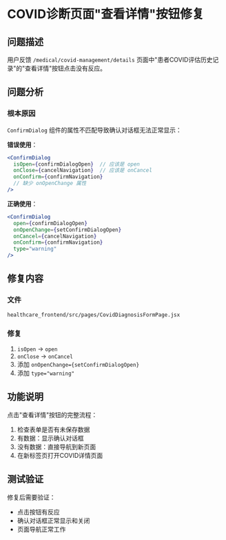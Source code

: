 # COVID诊断页面"查看详情"按钮修复

## 问题描述
用户反馈 `/medical/covid-management/details` 页面中"患者COVID评估历史记录"的"查看详情"按钮点击没有反应。

## 问题分析

### 根本原因
`ConfirmDialog` 组件的属性不匹配导致确认对话框无法正常显示：

**错误使用**：
```jsx
<ConfirmDialog
  isOpen={confirmDialogOpen}  // 应该是 open
  onClose={cancelNavigation}  // 应该是 onCancel
  onConfirm={confirmNavigation}
  // 缺少 onOpenChange 属性
/>
```

**正确使用**：
```jsx
<ConfirmDialog
  open={confirmDialogOpen}
  onOpenChange={setConfirmDialogOpen}
  onCancel={cancelNavigation}
  onConfirm={confirmNavigation}
  type="warning"
/>
```

## 修复内容

### 文件
`healthcare_frontend/src/pages/CovidDiagnosisFormPage.jsx`

### 修复
1. `isOpen` → `open`
2. `onClose` → `onCancel`
3. 添加 `onOpenChange={setConfirmDialogOpen}`
4. 添加 `type="warning"`

## 功能说明

点击"查看详情"按钮的完整流程：
1. 检查表单是否有未保存数据
2. 有数据：显示确认对话框
3. 没有数据：直接导航到新页面
4. 在新标签页打开COVID详情页面

## 测试验证

修复后需要验证：
- 点击按钮有反应
- 确认对话框正常显示和关闭
- 页面导航正常工作 